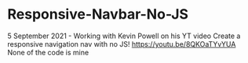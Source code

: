 # Responsive-Navbar-No-JS

5 September 2021 - Working with Kevin Powell on his YT video
Create a responsive navigation nav with no JS! https://youtu.be/8QKOaTYvYUA
None of the code is mine